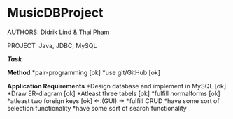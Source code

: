 # MusicDBProject
AUTHORS: Didrik Lind & Thai Pham

PROJECT:
Java, JDBC, MySQL

*******Task*******

**Method**
*pair-programming [ok]
*use git/GitHub [ok]

**Application Requirements**
*Design database and implement in MySQL [ok]
*Draw ER-diagram [ok]
*Atleast three tabels [ok]
*fulfill normalforms [ok]
*atleast two foreign keys [ok]
<-:(GUI):->
*fulfill CRUD
*have some sort of selection functionality
*have some sort of search functionality
